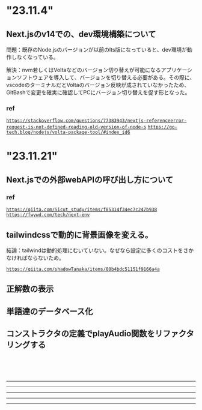 # "23.11.4"

## Next.jsのv14での、dev環境構築について

<p>問題：既存のNode.jsのバージョンが以前のlts版になっていると、dev環境が動作しなくなっている。</p>
<p>解決：nvm若しくはVoltaなどのバージョン切り替えが可能になるアプリケーションソフトウェアを導入して、バージョンを切り替える必要がある。その際に、vscodeのターミナルだとVoltaのバージョン反映が成されていなかったため、GitBashで変更を確実に確認してPCにバージョン切り替えを促す形となった。</p>

### ref
<code>https://stackoverflow.com/questions/77383943/nextjs-referenceerror-request-is-not-defined-reading-old-version-of-node-s</code>
<code>https://go-tech.blog/nodejs/volta-package-tool/#index_id6</code>

# "23.11.21"

## Next.jsでの外部webAPIの呼び出し方について

<p></p>

### ref

<code>https://qiita.com/Sicut_study/items/f85314f34ec7c247b938</code>
<code>https://fwywd.com/tech/next-env</code>
<code></code>

## tailwindcssで動的に背景画像を変える。

<p>結論：tailwindは動的処理にむいていない。なぜなら設定に多くのコストをさかなければならないため。</p>

<code>https://qiita.com/shadowTanaka/items/00b4bdc51151f9166a4a</code>

## 正解数の表示

## 単語達のデータベース化

## コンストラクタの定義でplayAudio関数をリファクタリングする

<p></p>
<p></p>
<p></p>
<br>
<br>
<br>
<hr>
<hr>
<hr>
<hr>
<hr>
<code></code>
<code></code>
<code></code>
<code></code>